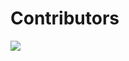 # Contributors

<a href="https://github.com/mrbuche/conspire/graphs/contributors"><img src="https://contrib.rocks/image?repo=mrbuche/conspire"/></a>
